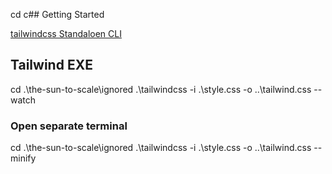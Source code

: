 cd c## Getting Started

[tailwindcss Standaloen CLI](https://tailwindcss.com/blog/standalone-cli)

## Tailwind EXE

cd .\\the-sun-to-scale\\ignored
.\\tailwindcss -i .\\style.css -o ..\\tailwind.css --watch

### Open separate terminal

cd .\\the-sun-to-scale\ignored
.\\tailwindcss -i .\\style.css -o ..\\tailwind.css --minify
